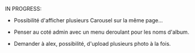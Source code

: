 IN PROGRESS:
  - Possibilité d'afficher plusieurs Carousel sur la même page...
  - Penser au coté admin avec un menu deroulant pour les noms d'album.



- Demander à alex, possibilité, d'upload plusieurs photo à la fois.